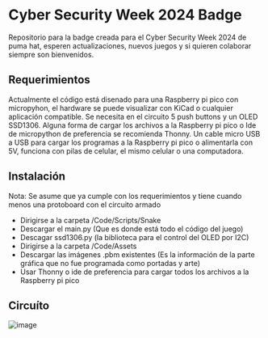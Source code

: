 # Cyber Security Week 2024 Badge
Repositorio para la badge creada para el Cyber Security Week 2024 de puma hat, esperen actualizaciones, nuevos juegos y si quieren colaborar siempre son bienvenidos.
## Requerimientos
Actualmente el código está disenado para una Raspberry pi pico con micropyhon, el hardware se puede visualizar con KiCad o cualquier aplicación compatible.
Se necesita en el circuito 5 push buttons y un OLED SSD1306.
Alguna forma de cargar los archivos a la Raspberry pi pico o Ide de micropython de preferencia se recomienda Thonny.
Un cable micro USB a USB para cargar los programas a la Raspberry pi pico o alimentarla con 5V, funciona con pilas de celular, el mismo celular o una computadora.
## Instalación
Nota: Se asume que ya cumple con los requerimientos y tiene cuando menos una protoboard con el circuito armado
- Dirigirse a la carpeta /Code/Scripts/Snake
- Descargar el main.py (Que es donde está todo el código del juego)
- Descagar ssd1306.py (la biblioteca para el control del OLED por I2C)
- Dirigirse a la carpeta /Code/Assets
- Descargar las imágenes .pbm existentes (Es la información de la parte gráfica que no fue programada como portadas y arte)
- Usar Thonny o ide de preferencia para cargar todos los archivos a la Raspberry pi pico
## Circuíto
![image](https://github.com/user-attachments/assets/7fff954b-f88d-46f3-be25-e5a5aa0d534f)
